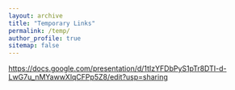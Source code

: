 ```yaml
---
layout: archive
title: "Temporary Links"
permalink: /temp/
author_profile: true
sitemap: false
---
```


https://docs.google.com/presentation/d/1tIzYFDbPyS1pTr8DTI-d-LwG7u_nMYawwXlqCFPp5Z8/edit?usp=sharing
